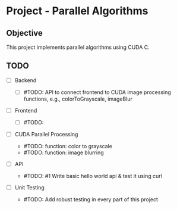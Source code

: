 # Project - Parallel Algorithms

## Objective 

This project implements parallel algorithms using CUDA C. 



## TODO

- [ ] Backend 
    - [ ] #TODO: API to connect frontend to CUDA image processing functions, e.g., colorToGrayscale, imageBlur
- [ ] Frontend
    - [ ] #TODO:
- [ ] CUDA Parallel Processing
    - #TODO: function: color to grayscale
    - #TODO: function: image blurring

- [ ] API  
    - #TODO: #1 Write basic hello world api & test it using curl

- [ ] Unit Testing 
    - #TODO: Add robust testing in every part of this project 